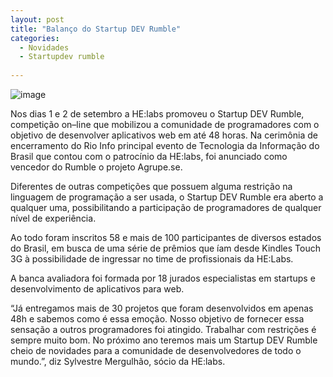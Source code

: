 ```yaml
---
layout: post
title: "Balanço do Startup DEV Rumble"
categories:
  - Novidades
  - Startupdev rumble
     
---
```

![image](/blog/images/posts/2012-09-19/startupdevrumble.jpg)

Nos dias 1 e 2 de setembro a HE:labs promoveu o Startup DEV Rumble, competição  on–line que mobilizou a comunidade de programadores com o objetivo de desenvolver aplicativos web em até 48 horas. Na cerimônia de encerramento do Rio Info principal evento de Tecnologia da Informação do Brasil que contou com o patrocínio da HE:labs, foi anunciado como  vencedor do Rumble o projeto Agrupe.se.

Diferentes de outras competições que possuem alguma restrição na linguagem de programação a ser usada, o Startup DEV Rumble era aberto a qualquer uma, possibilitando a participação de programadores de qualquer nível de experiência.

Ao todo foram inscritos 58 e mais de 100 participantes de diversos estados do Brasil, em busca de uma série de prêmios que íam desde Kindles Touch 3G à possibilidade de ingressar no time de profissionais da HE:Labs.

A banca avaliadora foi formada por 18 jurados especialistas em startups e desenvolvimento de aplicativos para web.

“Já entregamos mais de 30 projetos que foram desenvolvidos em apenas 48h e sabemos como é essa emoção. Nosso objetivo de fornecer essa sensação a outros programadores foi atingido. Trabalhar com restrições é sempre muito bom. No próximo ano teremos mais um Startup DEV Rumble cheio de novidades para a comunidade de desenvolvedores de todo o mundo.”, diz Sylvestre Mergulhão, sócio da HE:labs.

